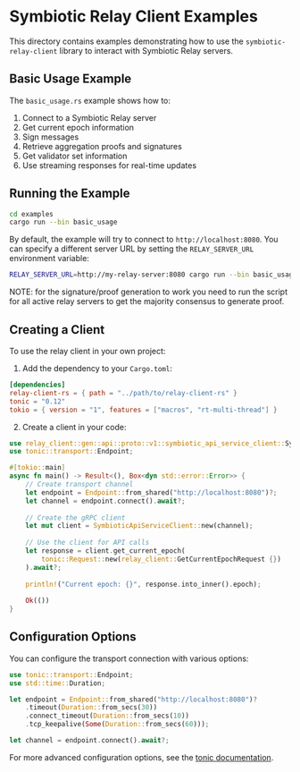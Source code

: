 # Symbiotic Relay Client Examples

This directory contains examples demonstrating how to use the `symbiotic-relay-client` library to interact with Symbiotic Relay servers.

## Basic Usage Example

The `basic_usage.rs` example shows how to:

1. Connect to a Symbiotic Relay server
2. Get current epoch information
3. Sign messages 
4. Retrieve aggregation proofs and signatures
5. Get validator set information
6. Use streaming responses for real-time updates

## Running the Example

```bash
cd examples
cargo run --bin basic_usage
```

By default, the example will try to connect to `http://localhost:8080`. You can specify a different server URL by setting the `RELAY_SERVER_URL` environment variable:

```bash
RELAY_SERVER_URL=http://my-relay-server:8080 cargo run --bin basic_usage
```

NOTE: for the signature/proof generation to work you need to run the script for all active relay servers to get the majority consensus to generate proof.

## Creating a Client

To use the relay client in your own project:

1. Add the dependency to your `Cargo.toml`:
```toml
[dependencies]
relay-client-rs = { path = "../path/to/relay-client-rs" }
tonic = "0.12"
tokio = { version = "1", features = ["macros", "rt-multi-thread"] }
```

2. Create a client in your code:
```rust
use relay_client::gen::api::proto::v1::symbiotic_api_service_client::SymbioticApiServiceClient;
use tonic::transport::Endpoint;

#[tokio::main]
async fn main() -> Result<(), Box<dyn std::error::Error>> {
    // Create transport channel
    let endpoint = Endpoint::from_shared("http://localhost:8080")?;
    let channel = endpoint.connect().await?;
    
    // Create the gRPC client
    let mut client = SymbioticApiServiceClient::new(channel);
    
    // Use the client for API calls
    let response = client.get_current_epoch(
        tonic::Request::new(relay_client::GetCurrentEpochRequest {})
    ).await?;
    
    println!("Current epoch: {}", response.into_inner().epoch);
    
    Ok(())
}
```

## Configuration Options

You can configure the transport connection with various options:

```rust
use tonic::transport::Endpoint;
use std::time::Duration;

let endpoint = Endpoint::from_shared("http://localhost:8080")?
    .timeout(Duration::from_secs(30))
    .connect_timeout(Duration::from_secs(10))
    .tcp_keepalive(Some(Duration::from_secs(60)));

let channel = endpoint.connect().await?;
```

For more advanced configuration options, see the [tonic documentation](https://docs.rs/tonic/).